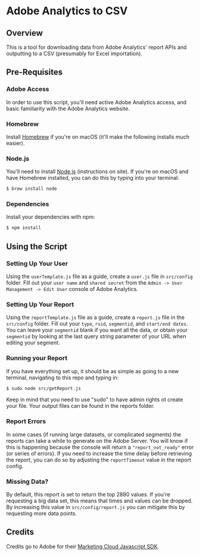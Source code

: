 # Adobe Analytics to CSV

## Overview

This is a tool for downloading data from Adobe Analytics' report APIs and outputting to a CSV (presumably for Excel importation).

## Pre-Requisites

### Adobe Access

In order to use this script, you'll need active Adobe Analytics access, and basic familiarity with the Adobe Analytics website.

### Homebrew

Install [Homebrew](https://brew.sh/) if you're on macOS (it'll make the following installs much easier).

### Node.js

You'll need to install [Node.js](https://nodejs.org/en/) (instructions on site). If you're on macOS and have Homebrew installed, you can do this by typing into your terminal:

```bash
$ brew install node
```

### Dependencies

Install your dependencies with npm:
```bash
$ npm install
```
## Using the Script

### Setting Up Your User

Using the ```userTemplate.js``` file as a guide, create a ```user.js``` file in ```src/config``` folder. Fill out your ``user name`` and ```shared secret``` from the ```Admin -> User Management -> Edit User``` console of Adobe Analytics. 

### Setting Up Your Report

Using the ```reportTemplate.js``` file as a guide, create a ```report.js``` file in the ```src/config``` folder. Fill out your ```type```, ```rsid```, ```segmentid```, and ```start/end dates```. You can leave your ```segmentid``` blank if you want all the data, or obtain your ``segmentid`` by looking at the last query string parameter of your URL when editing your segment.

### Running your Report

If you have everything set up, it should be as simple as going to a new terminal, navigating to this repo and typing in:

```bash
$ sudo node src/getReport.js
```

Keep in mind that you need to use "sudo" to have admin rights ot create your file. Your output files can be found in the reports folder.

### Report Errors

In some cases (if running large datasets, or complicated segments) the reports can take a while to generate on the Adobe Server. You will know if this is happening because the console will return a ```"report_not_ready"``` error (or series of errors). If you need to increase the time delay before retrieving the report, you can do so by adjusting the ```reportTimeout``` value in the report config.

### Missing Data?

By default, this report is set to return the top 2880 values. If you're requesting a big data set, this means that times and values can be dropped. By increasing this value in ```src/config/report.js``` you can mitigate this by requesting more data points.

## Credits

Credits go to Adobe for their [Marketing Cloud Javascript SDK](https://github.com/Adobe-Marketing-Cloud/marketing-cloud-javascript-sdk).